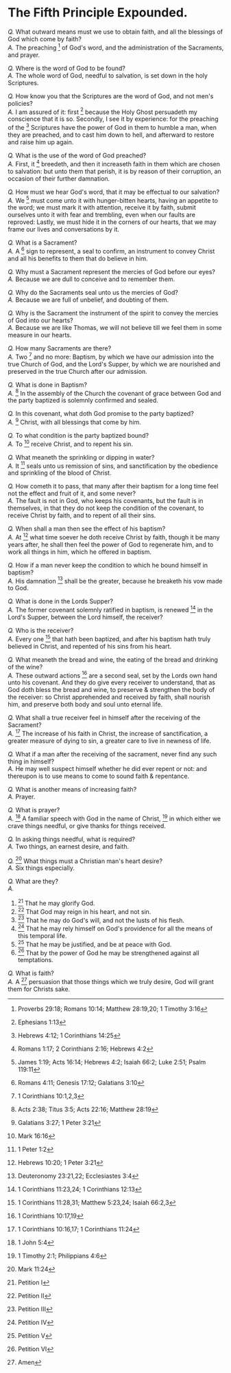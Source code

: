 # The Fifth Principle Expounded.

*Q.* What outward means must we use to obtain faith, and all the blessings of God which come by faith?  
*A.* The preaching [^a] of God's word, and the administration of the Sacraments, and prayer.

*Q.* Where is the word of God to be found?  
*A.* The whole word of God, needful to salvation, is set down in the holy Scriptures.

*Q.* How know you that the Scriptures are the word of God, and not men's policies?  
*A.* I am assured of it: first [^b] because the Holy Ghost persuadeth my conscience that it is so. Secondly, I see it by experience: for the preaching of the [^c] Scriptures have the power of God in them to humble a man, when they are preached, and to cast him down to hell, and afterward to restore and raise him up again.

*Q.* What is the use of the word of God preached?  
*A.* First, it [^d] breedeth, and then it increaseth faith in them which are chosen to salvation: but unto them that perish, it is by reason of their corruption, an occasion of their further damnation.

*Q.* How must we hear God's word, that it may be effectual to our salvation?  
*A.* We [^e] must come unto it with hunger-bitten hearts, having an appetite to the word; we must mark it with attention, receive it by faith, submit ourselves unto it with fear and trembling, even when our faults are reproved: Lastly, we must hide it in the corners of our hearts, that we may frame our lives and conversations by it.

*Q.* What is a Sacrament?  
*A.* A [^f] sign to represent, a seal to confirm, an instrument to convey Christ and all his benefits to them that do believe in him.

*Q.* Why must a Sacrament represent the mercies of God before our eyes?  
*A.* Because we are dull to conceive and to remember them.

*Q.* Why do the Sacraments seal unto us the mercies of God?  
*A.* Because we are full of unbelief, and doubting of them.

*Q.* Why is the Sacrament the instrument of the spirit to convey the mercies of God into our hearts?  
*A.* Because we are like Thomas, we will not believe till we feel them in some measure in our hearts.

*Q.* How many Sacraments are there?  
*A.* Two [^g] and no more: Baptism, by which we have our admission into the true Church of God, and the Lord's Supper, by which we are nourished and preserved in the true Church after our admission.

*Q.* What is done in Baptism?  
*A.* [^h] In the assembly of the Church the covenant of grace between God and the party baptized is solemnly confirmed and sealed.

*Q.* In this covenant, what doth God promise to the party baptized?  
*A.* [^i] Christ, with all blessings that come by him.

*Q.* To what condition is the party baptized bound?  
*A.* To [^k] receive Christ, and to repent his sin.

*Q.* What meaneth the sprinkling or dipping in water?  
*A.* It [^l] seals unto us remission of sins, and sanctification by the obedience and sprinkling of the blood of Christ.

*Q.* How cometh it to pass, that many after their baptism for a long time feel not the effect and fruit of it, and some never?  
*A.* The fault is not in God, who keeps his covenants, but the fault is in themselves, in that they do not keep the condition of the covenant, to receive Christ by faith, and to repent of all their sins.

*Q.* When shall a man then see the effect of his baptism?  
*A.* At [^m] what time soever he doth receive Christ by faith, though it be many years after, he shall then feel the power of God to regenerate him, and to work all things in him, which he offered in baptism.

*Q.* How if a man never keep the condition to which he bound himself in baptism?  
*A.* His damnation [^n] shall be the greater, because he breaketh his vow made to God.

*Q.* What is done in the Lords Supper?  
*A.* The former covenant solemnly ratified in baptism, is renewed [^o] in the Lord's Supper, between the Lord himself, the receiver?

*Q.* Who is the receiver?  
*A.* Every one [^p] that hath been baptized, and after his baptism hath truly believed in Christ, and repented of his sins from his heart.

*Q.* What meaneth the bread and wine, the eating of the bread and drinking of the wine?  
*A.* These outward actions [^r] are a second seal, set by the Lords own hand unto his covenant. And they do give every receiver to understand, that as God doth bless the bread and wine, to preserve & strengthen the body of the receiver: so Christ apprehended and received by faith, shall nourish him, and preserve both body and soul unto eternal life.

*Q.* What shall a true receiver feel in himself after the receiving of the Sacrament?  
*A.* [^s] The increase of his faith in Christ, the increase of sanctification, a greater measure of dying to sin, a greater care to live in newness of life.

*Q.* What if a man after the receiving of the sacrament, never find any such thing in himself?  
*A.* He may well suspect himself whether he did ever repent or not: and thereupon is to use means to come to sound faith & repentance.

*Q.* What is another means of increasing faith?  
*A.* Prayer.

*Q.* What is prayer?  
*A.* [^t] A familiar speech with God in the name of Christ, [^u] in which either we crave things needful, or give thanks for things received.

*Q.* In asking things needful, what is required?  
*A.* Two things, an earnest desire, and faith.

*Q.* [^v] What things must a Christian man's heart desire?  
*A.* Six things especially.

*Q.* What are they?  
*A.* 
1. [^w] That he may glorify God. 
2. [^x] That God may reign in his heart, and not sin.
3. [^y] That he may do God's will, and not the lusts of his flesh. 
4. [^z] That he may rely himself on God's providence for all the means of this temporal life. 
5. [^aa] That he may be justified, and be at peace with God. 
6. [^ab] That by the power of God he may be strengthened against all temptations.

*Q.* What is faith?  
*A.* A [^ac] persuasion that those things which we truly desire, God will grant them for Christs sake.

[^a]: Proverbs 29:18; Romans 10:14; Matthew 28:19,20; 1 Timothy 3:16

[^b]: Ephesians 1:13

[^c]: Hebrews 4:12; 1 Corinthians 14:25

[^d]: Romans 1:17; 2 Corinthians 2:16; Hebrews 4:2

[^e]: James 1:19; Acts 16:14; Hebrews 4:2; Isaiah 66:2; Luke 2:51; Psalm 119:11

[^f]: Romans 4:11; Genesis 17:12; Galatians 3:10

[^g]: 1 Corinthians 10:1,2,3

[^h]: Acts 2:38; Titus 3:5; Acts 22:16; Matthew 28:19

[^i]: Galatians 3:27; 1 Peter 3:21

[^k]: Mark 16:16

[^l]: 1 Peter 1:2

[^m]: Hebrews 10:20; 1 Peter 3:21

[^n]: Deuteronomy 23:21,22; Ecclesiastes 3:4

[^o]: 1 Corinthians 11:23,24; 1 Corinthians 12:13

[^p]: 1 Corinthians 11:28,31; Matthew 5:23,24; Isaiah 66:2,3

[^r]: 1 Corinthians 10:17,19

[^s]: 1 Corinthians 10:16,17; 1 Corinthians 11:24

[^t]: 1 John 5:4

[^u]: 1 Timothy 2:1; Philippians 4:6

[^v]: Mark 11:24

[^w]: Petition I

[^x]: Petition II

[^y]: Petition III

[^z]: Petition IV

[^aa]: Petition V

[^ab]: Petition VI

[^ac]: Amen
